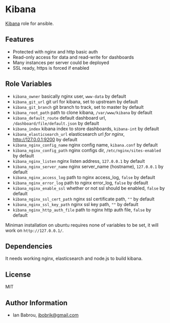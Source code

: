 Kibana
========

[Kibana](https://github.com/elasticsearch/kibana) role for ansible.

Features
------------

* Protected with nginx and http basic auth
* Read-only access for data and read-write for dashboards
* Many instances per server could be deployed
* SSL ready, https is forced if enabled

Role Variables
--------------

* `kibana_owner` basically nginx user, `www-data` by default
* `kibana_git_url` git url for kibana, set to upstream by default
* `kibana_git_branch` git branch to track, set to master by default
* `kibana_root_path` path to clone kibana, `/var/www/kibana` by default
* `kibana_default_route` default dashboard url, `/dashboard/file/default.json` by default
* `kibana_index` kibana index to store dashboards, `kibana-int` by default
* `kibana_elasticsearch_url` elasticsearch url *for nginx*, http://127.0.0.1:9200 by default
* `kibana_nginx_config_name` nginx config name, `kibana.conf` by default
* `kibana_nginx_config_path` nginx configs dir, `/etc/nginx/sites-enabled` by default
* `kibana_nginx_listen` nginx listen address, `127.0.0.1` by default
* `kibana_nginx_server_name` nginx server_name (hostname), `127.0.0.1` by default
* `kibana_nginx_access_log` path to nginx access_log, `false` by default
* `kibana_nginx_error_log` path to nginx error_log, `false` by default
* `kibana_nginx_enable_ssl` whether or not ssl should be enabled, `false` by default
* `kibana_nginx_ssl_cert_path` nginx ssl certificate path, `""` by default
* `kibana_nginx_ssl_key_path` nginx ssl key path, `""` by default
* `kibana_nginx_http_auth_file` path to nginx http auth file, `false` by default

Miniman installation on ubuntu requires none of variables to be set, it will work on `http://127.0.0.1/`.

Dependencies
------------

It needs working nginx, elasticsearch and node.js to build kibana.

License
-------

MIT

Author Information
------------------

* Ian Babrou, ibobrik@gmail.com
